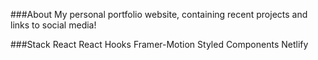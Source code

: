 ###About
My personal portfolio website, containing recent projects and links to social media!

###Stack
React
React Hooks
Framer-Motion
Styled Components
Netlify
